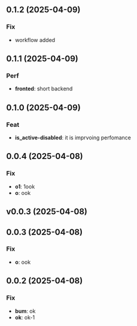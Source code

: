 ## 0.1.2 (2025-04-09)

### Fix

- workflow added

## 0.1.1 (2025-04-09)

### Perf

- **fronted**: short backend

## 0.1.0 (2025-04-09)

### Feat

- **is_active-disabled**: it is imprvoing perfomance

## 0.0.4 (2025-04-08)

### Fix

- **o1**: 1ook
- **o**: ook

## v0.0.3 (2025-04-08)

## 0.0.3 (2025-04-08)

### Fix

- **o**: ook

## 0.0.2 (2025-04-08)

### Fix

- **bum**: ok
- **ok**: ok-1
